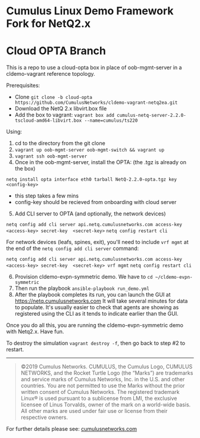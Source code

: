 # Cumulus Linux Demo Framework Fork for NetQ2.x
# Cloud OPTA Branch

This is a repo to use a cloud-opta box in place of oob-mgmt-server in a cldemo-vagrant reference topology.

Prerequisites:
* Clone `git clone -b cloud-opta https://github.com/CumulusNetworks/cldemo-vagrant-netq2ea.git`
* Download the NetQ 2.x libvirt.box file
* Add the box to vagrant: `vagrant box add cumulus-netq-server-2.2.0-tscloud-amd64-libvirt.box --name=cumulus/ts220`

Using:
1) cd to the directory from the git clone 
2) `vagrant up oob-mgmt-server oob-mgmt-switch && vagrant up`
3) `vagrant ssh oob-mgmt-server`
4) Once in the oob-mgmt-server, install the OPTA: (the .tgz is already on the box) 

`netq install opta interface eth0 tarball NetQ-2.2.0-opta.tgz key <config-key>`
- this step takes a few mins
- config-key should be recieved from onboarding with cloud server

5) Add CLI server to OPTA (and optionally, the network devices)

`netq config add cli server api.netq.cumulusnetworks.com access-key <access-key> secret-key  <secret-key>`
`netq config restart cli`

For network devices (leafs, spines, exit), you'll need to include `vrf mgmt` at the end of the `netq config add cli server` command:

`netq config add cli server api.netq.cumulusnetworks.com access-key <access-key> secret-key  <secret-key> vrf mgmt`
`netq config restart cli`

6) Provision cldemo-evpn-symmetric demo. We have to `cd ~/cldemo-evpn-symmetric`
7) Then run the playbook `ansible-playbook run_demo.yml`
8) After the playbook completes its run, you can launch the GUI at https://netq.cumulusnetworks.com It will take several minutes for data to populate. It's usually easier to check that agents are showing as registered using the CLI as it tends to indicate earlier than the GUI.

Once you do all this, you are running the cldemo-evpn-symmetric demo with Netq2.x. Have fun.

To destroy the simulation `vagrant destroy -f`, then go back to step #2 to restart.

---

>©2019 Cumulus Networks. CUMULUS, the Cumulus Logo, CUMULUS NETWORKS, and the Rocket Turtle Logo 
(the “Marks”) are trademarks and service marks of Cumulus Networks, Inc. in the U.S. and other 
countries. You are not permitted to use the Marks without the prior written consent of Cumulus 
Networks. The registered trademark Linux® is used pursuant to a sublicense from LMI, the exclusive 
licensee of Linus Torvalds, owner of the mark on a world-wide basis. All other marks are used under 
fair use or license from their respective owners.

For further details please see: [cumulusnetworks.com](http://www.cumulusnetworks.com)

